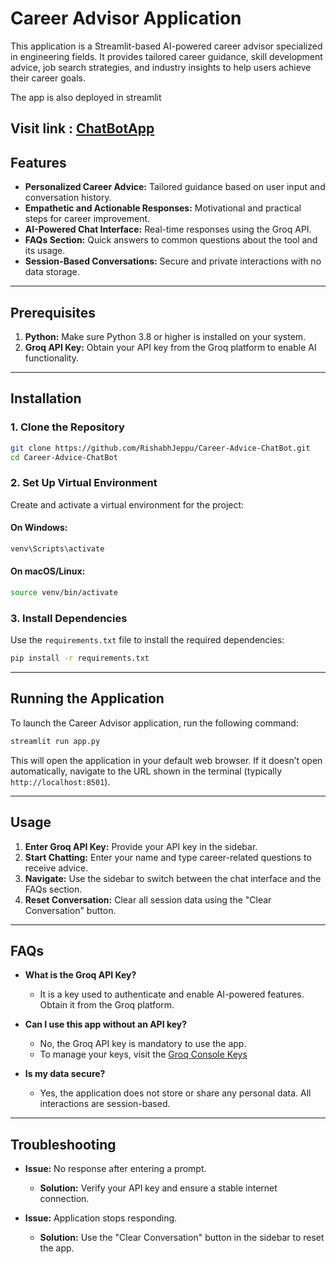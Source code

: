 # Career Advisor Application

This application is a Streamlit-based AI-powered career advisor specialized in engineering fields. It provides tailored career guidance, skill development advice, job search strategies, and industry insights to help users achieve their career goals.

The app is also deployed in streamlit

Visit link : [ChatBotApp](https://growcareer.streamlit.app)
---

## Features

- **Personalized Career Advice:** Tailored guidance based on user input and conversation history.
- **Empathetic and Actionable Responses:** Motivational and practical steps for career improvement.
- **AI-Powered Chat Interface:** Real-time responses using the Groq API.
- **FAQs Section:** Quick answers to common questions about the tool and its usage.
- **Session-Based Conversations:** Secure and private interactions with no data storage.

---

## Prerequisites

1. **Python:** Make sure Python 3.8 or higher is installed on your system.
2. **Groq API Key:** Obtain your API key from the Groq platform to enable AI functionality.

---

## Installation

### 1. Clone the Repository

```bash
git clone https://github.com/RishabhJeppu/Career-Advice-ChatBot.git
cd Career-Advice-ChatBot
```

### 2. Set Up Virtual Environment

Create and activate a virtual environment for the project:

#### On Windows:

```bash
venv\Scripts\activate
```

#### On macOS/Linux:

```bash
source venv/bin/activate
```

### 3. Install Dependencies

Use the `requirements.txt` file to install the required dependencies:

```bash
pip install -r requirements.txt
```

---

## Running the Application

To launch the Career Advisor application, run the following command:

```bash
streamlit run app.py
```

This will open the application in your default web browser. If it doesn’t open automatically, navigate to the URL shown in the terminal (typically `http://localhost:8501`).

---

## Usage

1. **Enter Groq API Key:** Provide your API key in the sidebar.
2. **Start Chatting:** Enter your name and type career-related questions to receive advice.
3. **Navigate:** Use the sidebar to switch between the chat interface and the FAQs section.
4. **Reset Conversation:** Clear all session data using the "Clear Conversation" button.

---

## FAQs

- **What is the Groq API Key?**

  - It is a key used to authenticate and enable AI-powered features. Obtain it from the Groq platform.

- **Can I use this app without an API key?**

  - No, the Groq API key is mandatory to use the app.
  - To manage your keys, visit the [Groq Console Keys](https://console.groq.com/keys)

- **Is my data secure?**

  - Yes, the application does not store or share any personal data. All interactions are session-based.

---

## Troubleshooting

- **Issue:** No response after entering a prompt.

  - **Solution:** Verify your API key and ensure a stable internet connection.

- **Issue:** Application stops responding.

  - **Solution:** Use the "Clear Conversation" button in the sidebar to reset the app.



